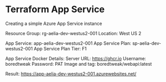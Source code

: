 # Terraform App Service

Creating a simple Azure App Service instance

Resource Group: rg-aelia-dev-westus2-001
Location: West US 2

App Service: app-aelia-dev-westus2-001
App Service Plan: sp-aelia-dev-westus2-001
App Service Plan Tier: F1

App Service Docker Details:
Server URL: https://ghcr.io
Username: boredtweak
Password: PAT
Image and tag: boredtweak/webapi:latest

Result:
https://app-aelia-dev-westus2-001.azurewebsites.net/